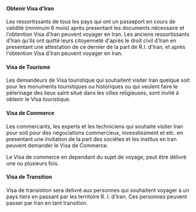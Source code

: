 #### Obtenir Visa d'Iran
Les ressortissants de tous les pays qui ont un passeport en cours de validité (minimum 6 mois) après presentant les documents nécessaire et l'obtention Visa d'Iran peuvent voyager en Iran. Les anciens ressortissants d'Iran qu'ils ont quitté leurs citoyenneté d'après le droit civil d'Iran en presentant une attestation de ce dernier de la part de R.I. d'Iran, et après l'obtention Visa d'Iran peuvent voyager en Iran.

#### Visa de Tourisme
Les demandeurs de Visa touristique qui souhaitent visiter Iran quelque soit pour les monuments touristiques ou historiques ou qui veulent faire le pèlerinage des lieux saint situé dans les villes religieuses, sont invité à obtenir le Visa touristique.

#### Visa de Commerce
Les commercants, les experts et les techniciens qui souhaite visiter Iran pour soit pour des négociations commercieux, invesstissment et etc. en presentant une invitation de la part des sociètes et les institus en Iran peuvent demander le Visa de Commerce.

Le Visa de commerce en dependant du sujet de voyage, peut être délivré une ou plusieurs fois.

#### Visa de Transition
Visa de transistion sera delivré aux personnes qui souhaitent voyager à un pays tiers en passant par les territoire R. I. d'Iran. Ces personnes peuvent passer par Iran en tant transition.